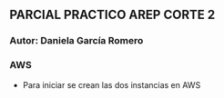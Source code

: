 ## PARCIAL PRACTICO AREP CORTE 2

### Autor: Daniela García Romero

### AWS

* Para iniciar se crean las dos instancias en AWS 

